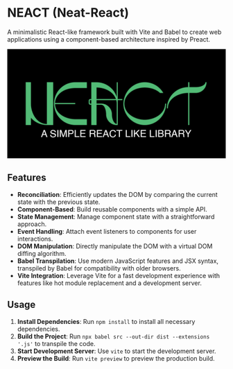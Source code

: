 # NEACT (Neat-React)

A minimalistic React-like framework built with Vite and Babel to create web applications using a component-based architecture inspired by Preact.

![alt text](public/NEACT.jpg)

## Features

-   **Reconciliation**: Efficiently updates the DOM by comparing the current state with the previous state.
-   **Component-Based**: Build reusable components with a simple API.
-   **State Management**: Manage component state with a straightforward approach.
-   **Event Handling**: Attach event listeners to components for user interactions.
-   **DOM Manipulation**: Directly manipulate the DOM with a virtual DOM diffing algorithm.
-   **Babel Transpilation**: Use modern JavaScript features and JSX syntax, transpiled by Babel for compatibility with older browsers.
-   **Vite Integration**: Leverage Vite for a fast development experience with features like hot module replacement and a development server.

## Usage

1. **Install Dependencies**: Run `npm install` to install all necessary dependencies.
2. **Build the Project**: Run `npx babel src --out-dir dist --extensions '.js'` to transpile the code.
3. **Start Development Server**: Use `vite` to start the development server.
4. **Preview the Build**: Run `vite preview` to preview the production build.
